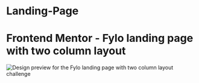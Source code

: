 # Landing-Page
# Frontend Mentor - Fylo landing page with two column layout

![Design preview for the Fylo landing page with two column layout challenge](./design/desktop-preview.jpg)
